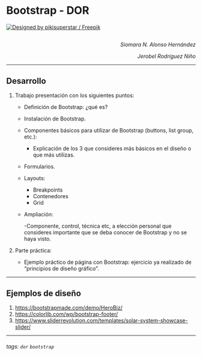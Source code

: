 # Bootstrap - DOR

<a target="_blank" href="http://www.freepik.com" alt="Designed by pikisuperstar / Freepik">![Designed by pikisuperstar / Freepik](https://i.imgur.com/8KZmv1f.jpg)</a>

##
<div style="text-align: right;">
    <p><i>Siomara N. Alonso Hernández</i></p>
    <p><i>Jerobel Rodríguez Niño</i></p>
</div>
<hr>

## Desarrollo

1. Trabajo presentación con los siguientes puntos:

    * Definición de Bootstrap: ¿qué es?
    * Instalación de Bootstrap.
    * Componentes básicos para utilizar de Bootstrap (buttons, list group, etc.):
        
        - Explicación de los 3 que consideres más básicos en el diseño o que más utilizas.

    * Formularios.
    * Layouts:
        
        - Breakpoints
        - Contenedores
        - Grid

    * Ampliación:

        -Componente, control, técnica etc, a elección personal que consideres importante que se deba conocer de Bootstrap y no se haya visto.

2. Parte práctica:
        
    * Ejemplo práctico de página con Bootstrap: ejercicio ya realizado de “principios de diseño gráfico”.


<hr>

## Ejemplos de diseño

1. https://bootstrapmade.com/demo/HeroBiz/
2. https://colorlib.com/wp/bootstrap-footer/
3. https://www.sliderrevolution.com/templates/solar-system-showcase-slider/


<hr>


###### tags: `dor` `bootstrap`